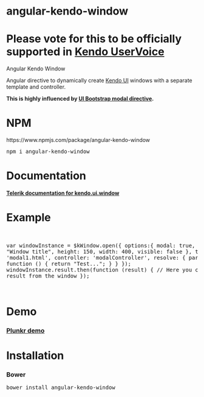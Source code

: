 <h1>angular-kendo-window</h1>
<h1><b>Please vote for this to be officially supported in <a target='_blank' href='http://kendoui-feedback.telerik.com/forums/127393-telerik-kendo-ui-feedback/suggestions/11299620-angular-and-kendo-window'>Kendo UserVoice</a></b></h1>
Angular Kendo Window

Angular directive to dynamically create <a target='_blank' href='http://kendoui.com'>Kendo UI</a> windows with a separate template and controller.

<b>This is highly influenced by <a target='_blank' href='http://angular-ui.github.io/bootstrap/#/modal'>UI Bootstrap modal directive</a>.</b>

<h1>NPM</h1>
https://www.npmjs.com/package/angular-kendo-window
<pre>
npm i angular-kendo-window
</pre>
<h1>Documentation</h1>
<h4><a target='_blank' href='http://docs.telerik.com/kendo-ui/api/javascript/ui/window'>Telerik documentation for kendo.ui.window</a></h4>


<h1>Example</h1>
<pre>
 
   var windowInstance = $kWindow.open({
                       options:{
                         modal: true,
                         title: "Window title",
                         height: 150,
                         width: 400,
                         visible: false
                       },
                        templateUrl: 'modal1.html',
                        controller: 'modalController',
                        resolve: {
                            parameter1: function () {
                                return "Test...";
                            }
                        }
                    });
                    windowInstance.result.then(function (result) {
                        // Here you can get result from the window
                    });
 
</pre>
<h1>Demo</h1>

<h3>
<a target='_blank' href='http://plnkr.co/edit/q5ytV6ecMuq8kEv8J79y'>Plunkr demo</a>
</h3>

<h1>Installation</h1>
<h3>Bower</h3>
<pre>bower install angular-kendo-window</pre>

